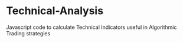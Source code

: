 # Technical-Analysis
Javascript code to calculate Technical Indicators useful in Algorithmic Trading strategies
